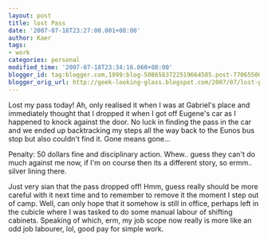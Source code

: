 ```yaml
---
layout: post
title: lost Pass
date: '2007-07-18T23:27:00.001+08:00'
author: Kaer
tags:
- work
categories: personal
modified_time: '2007-07-18T23:34:16.060+08:00'
blogger_id: tag:blogger.com,1999:blog-5086583722519664585.post-7706550070612460596
blogger_orig_url: http://geek-looking-glass.blogspot.com/2007/07/lost-pass.html
---
```


Lost my pass today! Ah, only realised it 
when I was at Gabriel's place and immediately thought that I dropped it when I 
got off Eugene's car as I happened to knock against the door. No luck in 
finding the pass in the car and we ended up backtracking my steps all the way 
back to the Eunos bus stop but also couldn't find it. Gone means gone... 

Penalty: 50 dollars fine and disciplinary 
action. 
Whew.. guess they can't do much against me 
now, if I'm on course then its a different story, so ermm.. silver lining 
there. 

Just very sian that the pass dropped off! 
Hmm, guess really should be more careful with it next time and to remember to 
remove it the moment I step out of camp. Well, can only hope that it somehow 
is still in office, perhaps left in the cubicle where I was tasked to do some 
manual labour of shifting cabinets. Speaking of which, erm, my job scope now 
really is more like an odd job labourer, lol, good pay for simple work. 